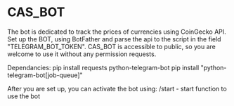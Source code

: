 # CAS_BOT
The bot is dedicated to track the prices of currencies using CoinGecko API. Set up the BOT, using BotFather and parse the api to the script
in the field "TELEGRAM_BOT_TOKEN". CAS_BOT is accessible to public, so you are welcome to use it without any permission requests. 

Dependancies: 
pip install requests python-telegram-bot
pip install "python-telegram-bot[job-queue]"

After you are set up, you can activate the bot using: 
/start - start function to use the bot
